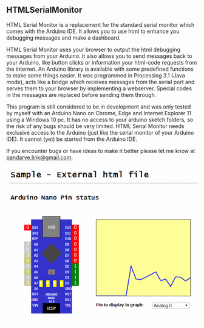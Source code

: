 ## HTMLSerialMonitor
 
HTML Serial Monitor is a replacement for the standard serial monitor which comes with the Arduino IDE. It allows you to use 
html to enhance you debugging messages and make a dashboard. 

HTML Serial Monitor uses your browser to output the html debugging messages from your Arduino. 
It also allows you to send messages back to your Arduino, like button clicks or information your html-code requests from the internet. 
An Arduino library is available with some predefined functions to make some things easier.
It was programmed in Processing 3.1 (Java mode), acts like a bridge which receives messages from the serial port and serves them to your browser by implementing a webserver. 
Special codes in the messages are replaced before sending them through.

This program is still considered to be in development and was only tested by myself with an Arduino Nano on Chrome, Edge and Internet Explorer 11 using a Windows 10 pc. It has no access to your arduino sketch folders, so the risk of any bugs should be very limited.
HTML Serial Monitor needs exclusive access to the Arduino (just like the serial monitor of your Arduino IDE). It cannot (yet) be started from the Arduino IDE. 

If you encounter bugs or have ideas to make it better please let me know at [pandarve.link@gmail.com](pandarve.link@gmail.com).

![alt text](https://github.com/NardJ/HTMLSerialMonitor/blob/master/Lib_UserInterface.gif "title")

